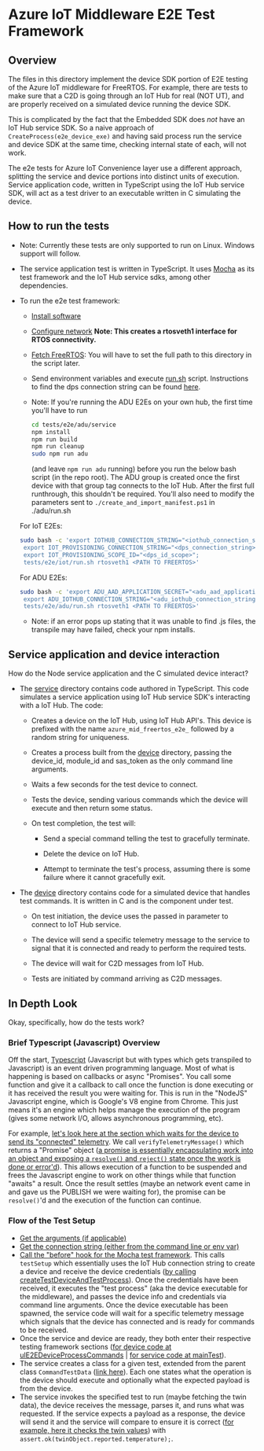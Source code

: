 # Azure IoT Middleware E2E Test Framework

## Overview

The files in this directory implement the device SDK portion of E2E testing of the Azure IoT middleware for FreeRTOS. For example, there are tests to make sure that a C2D is going through an IoT Hub for real (NOT UT), and are properly received on a simulated device running the device SDK.

This is complicated by the fact that the Embedded SDK does *not* have an IoT Hub service SDK. So a naive approach of `CreateProcess(e2e_device_exe)` and having said process run the service and device SDK at the same time, checking internal state of each, will not work.

The e2e tests for Azure IoT Convenience layer use a different approach, splitting the service and device portions into distinct units of execution. Service application code, written in TypeScript using the IoT Hub service SDK, will act as a test driver to an executable written in C simulating the device.

## How to run the tests

* Note: Currently these tests are only supported to run on Linux. Windows support will follow.

* The service application test is written in TypeScript. It uses [Mocha](https://mochajs.org/) as its test framework and the IoT Hub service sdks, among other dependencies.

* To run the e2e test framework:

  * [Install software](../../.github/scripts/install_software.sh)

  * [Configure network](../../.github/scripts/init_linux_port_vm_network.sh) **Note: This creates a rtosveth1 interface for RTOS connectivity.**

  * [Fetch FreeRTOS](../../.github/scripts/fetch_freertos.sh): You will have to set the full path to this directory in the script later.

  * Send environment variables and execute [run.sh](./iot/run.sh) script. Instructions to find the dps connection string can be found [here](https://learn.microsoft.com/cli/azure/iot/dps/connection-string?view=azure-cli-latest).
  * Note: If you're running the ADU E2Es on your own hub, the first time you'll have to run 
    ``` sh
    cd tests/e2e/adu/service
    npm install
    npm run build
    npm run cleanup
    sudo npm run adu 
    ```
    (and leave `npm run adu` running) before you run the below bash script (in the repo root). The ADU group is created once the first device with that group tag connects to the IoT Hub. After the first full runthrough, this shouldn't be required. You'll also need to modify the parameters sent to `./create_and_import_manifest.ps1` in ./adu/run.sh

  For IoT E2Es:
  ``` sh
  sudo bash -c 'export IOTHUB_CONNECTION_STRING="<iothub_connection_string>";
   export IOT_PROVISIONING_CONNECTION_STRING="<dps_connection_string>";
   export IOT_PROVISIONING_SCOPE_ID="<dps_id_scope>";
   tests/e2e/iot/run.sh rtosveth1 <PATH TO FREERTOS>'
  ```
  For ADU E2Es:
  ``` sh
  sudo bash -c 'export ADU_AAD_APPLICATION_SECRET="<adu_aad_application_secret>";
   export ADU_IOTHUB_CONNECTION_STRING="<adu_iothub_connection_string>";
   tests/e2e/adu/run.sh rtosveth1 <PATH TO FREERTOS>'
  ```
  

  * Note: if an error pops up stating that it was unable to find .js files, the transpile may have failed, check your npm installs.

## Service application and device interaction

How do the Node service application and the C simulated device interact?

* The [service](./iot/service) directory contains code authored in TypeScript. This code simulates a service application using IoT Hub service SDK's interacting with a IoT Hub. The code:

  * Creates a device on the IoT Hub, using IoT Hub API's. This device is prefixed with the name `azure_mid_freertos_e2e_` followed by a random string for uniqueness.

  * Creates a process built from the [device](./iot/device) directory, passing the device_id, module_id and sas_token as the only command line arguments.

  * Waits a few seconds for the test device to connect.

  * Tests the device, sending various commands which the device will execute and then return some status.

  * On test completion, the test will:

    * Send a special command telling the test to gracefully terminate.

    * Delete the device on IoT Hub.

    * Attempt to terminate the test's process, assuming there is some failure where it cannot gracefully exit.

* The [device](./iot/device) directory contains code for a simulated device that handles test commands. It is written in C and is the component under test.

  * On test initiation, the device uses the passed in parameter to connect to IoT Hub service.

  * The device will send a specific telemetry message to the service to signal that it is connected and ready to perform the required tests.

  * The device will wait for C2D messages from IoT Hub.

  * Tests are initiated by command arriving as C2D messages.

## In Depth Look

Okay, specifically, how do the tests work?

### Brief Typescript (Javascript) Overview

Off the start, [Typescript](https://www.typescriptlang.org/) (Javascript but with types which gets transpiled to Javascript) is an event driven programming language. Most of what is happening is based on callbacks or async "Promises". You call some function and give it a callback to call once the function is done executing or it has received the result you were waiting for. This is run in the "NodeJS" Javascript engine, which is Google's V8 engine from Chrome. This just means it's an engine which helps manage the execution of the program (gives some network I/O, allows asynchronous programming, etc).

For example, [let's look here at the section which waits for the device to send its "connected" telemetry](./iot/service/common/e2e_test_core.ts#L445-L450). We call `verifyTelemetryMessage()` which returns a "Promise" object ([a promise is essentially encapsulating work into an object and exposing a `resolve()` and `reject()` state once the work is done or error'd](https://developer.mozilla.org/docs/Web/JavaScript/Reference/Global_Objects/Promise)). This allows execution of a function to be suspended and frees the Javascript engine to work on other things while that function "awaits" a result. Once the result settles (maybe an network event came in and gave us the PUBLISH we were waiting for), the promise can be `resolve()`'d and the execution of the function can continue.

### Flow of the Test Setup

* [Get the arguments (if applicable)](./iot/service/iothub_client/e2e_iot_hub_client_test.ts#L60-L87)
* [Get the connection string (either from the command line or env var)](./iot/service/iothub_client/e2e_iot_hub_client_test.ts#L90)
* [Call the "before" hook for the Mocha test framework](./iot/service/iothub_client/e2e_iot_hub_client_test.ts#L96). This calls `testSetup` which essentially uses the IoT Hub connection string to create a device and receive the device credentials ([by calling createTestDeviceAndTestProcess](./iot/service/common/e2e_test_core.ts#L426-L453)). Once the credentials have been received, it executes the "test process" (aka the device executable for the middleware), and passes the device info and credentials via command line arguments. Once the device executable has been spawned, the service code will wait for a specific telemetry message which signals that the device has connected and is ready for commands to be received.
* Once the service and device are ready, they both enter their respective testing framework sections ([for device code at ulE2EDeviceProcessCommands](./iot/device/e2e_device_commands.c#L1186) | [for service code at mainTest](./iot/service/iothub_client/e2e_iot_hub_client_test.ts#L116)).
* The service creates a class for a given test, extended from the parent class `CommandTestData` ([link here](./iot/service/common/e2e_test_commands.ts#L26)). Each one states what the operation is the device should execute and optionally what the expected payload is from the device.
* The service invokes the specified test to run (maybe fetching the twin data), the device receives the message, parses it, and runs what was requested. If the service expects a payload as a response, the device will send it and the service will compare to ensure it is correct ([for example, here it checks the twin values](./iot/service/iothub_client/e2e_iot_hub_client_test.ts#L228-233)) with `assert.ok(twinObject.reported.temperature);`.
